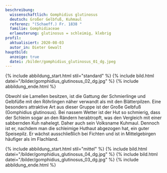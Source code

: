 ```yaml
---
beschreibung:
  wissenschaftlich: Gomphidius glutinosus
  deutsch: Großer Gelbfuß, Kuhmaul
  referenz: "(Schaeff.) Fr. 1838 "
  familie: Gomphidiaceae
  erlaeuterung: glutinosus = schleimig, klebrig
profil:
  aktualisiert: 2020-08-03
  autor_in: Dieter Gewalt
hauptbild:
  anzeige: true
  datei: /bilder/gomphidius_glutinosus_01_dg.jpeg
---
```

{% include abbildung_start.html stil="standard" %}
{% include bild.html datei="/bilder/gomphidius_glutinosus_02_dg.jpg" %}
{% include abbildung_ende.html %}

Obwohl sie Lamellen besitzen, ist die Gattung der Schmierlinge und Gelbfüße mit den Röhrlingen näher verwandt als mit den Blätterpilzen. Eine besonders attraktive Art aus dieser Gruppe ist der Große Gelbfuß (Gomphidius glutinosus). Bei nassem Wetter ist der Hut so schmierig, dass der Schleim sogar an den Rändern herabtropft, was den Vergleich mit einer sabbernden Kuh nahelegt. Daher auch sein Volksname Kuhmaul. Dennoch ist er, nachdem man die schleimige Huthaut abgezogen hat, ein guter Speisepilz. Er wächst ausschließlich bei Fichten und ist in Mittelgebirgen häufiger als im Flachland.

{% include abbildung_start.html stil="mittel" %}
{% include bild.html datei="/bilder/gomphidius_glutinosus_04_dg.jpg" %}
{% include bild.html datei="/bilder/gomphidius_glutinosus_03_dg.jpg" %}
{% include abbildung_ende.html %}